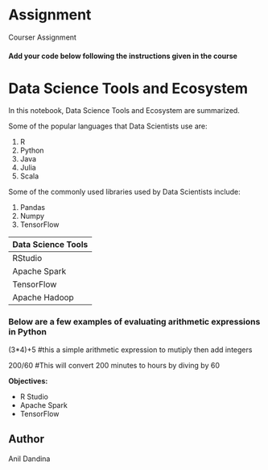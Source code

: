# Assignment
Courser Assignment
#### Add your code below following the instructions given in the course
# Data Science Tools and Ecosystem
In this notebook, Data Science Tools and Ecosystem are summarized.

Some of the popular languages that Data Scientists use are:
1. R
2. Python
3. Java
4. Julia 
5. Scala

Some of the commonly used libraries used by Data Scientists include:
1. Pandas
2. Numpy
3. TensorFlow

|Data Science Tools|
|-----|
|RStudio| 
|Apache Spark |
|TensorFlow |
|Apache Hadoop |

### Below are a few examples of evaluating arithmetic expressions in Python

(3*4)+5
#this a simple arithmetic expression to mutiply then add integers

200/60
#This will convert 200 minutes to hours by diving by 60

**Objectives:**

* R Studio
* Apache Spark
* TensorFlow

## Author
Anil Dandina
